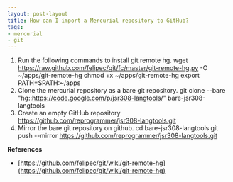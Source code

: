 ```yaml
---
layout: post-layout
title: How can I import a Mercurial repository to GitHub?
tags:
- mercurial
- git
---
```


1. Run the following commands to install git remote hg.
    wget https://raw.github.com/felipec/git/fc/master/git-remote-hg.py -O ~/apps/git-remote-hg
    chmod +x ~/apps/git-remote-hg
    export PATH=$PATH:~/apps
1. Clone the mercurial repository as a bare git repository.
    git clone --bare "hg::https://code.google.com/p/jsr308-langtools/" bare-jsr308-langtools
1. Create an empty GitHub repository https://github.com/reprogrammer/jsr308-langtools.git
1. Mirror the bare git repository on github.
    cd bare-jsr308-langtools
    git push --mirror https://github.com/reprogrammer/jsr308-langtools.git

**References**  

- [https://github.com/felipec/git/wiki/git-remote-hg](https://github.com/felipec/git/wiki/git-remote-hg)

